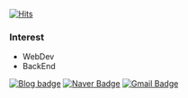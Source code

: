 [![Hits](https://hits.seeyoufarm.com/api/count/incr/badge.svg?url=https%3A%2F%2Fgithub.com%2Fcod0216&count_bg=%2379C83D&title_bg=%23555555&icon=&icon_color=%23E7E7E7&title=hits&edge_flat=false)](https://github.com/cod0216)

### Interest
- WebDev
- BackEnd


[![Blog badge](https://img.shields.io/badge/Velog-555263?style=flat&logoColor=white)](https://velog.io/@cod0216/)
[![Naver Badge](https://img.shields.io/badge/Naver-green?style=flat-square&logo=Linkedin&logoColor=white&link=https://blog.naver.com/chdmsckd)](https://blog.naver.com/chdmsckd)
[![Gmail Badge](https://img.shields.io/badge/-Gmail-d14836?style=flat-square&logo=Gmail&logoColor=white&link=mailto:lee0h.0417@gmail.com)](mailto:best.dev.choi@gmail.com)
